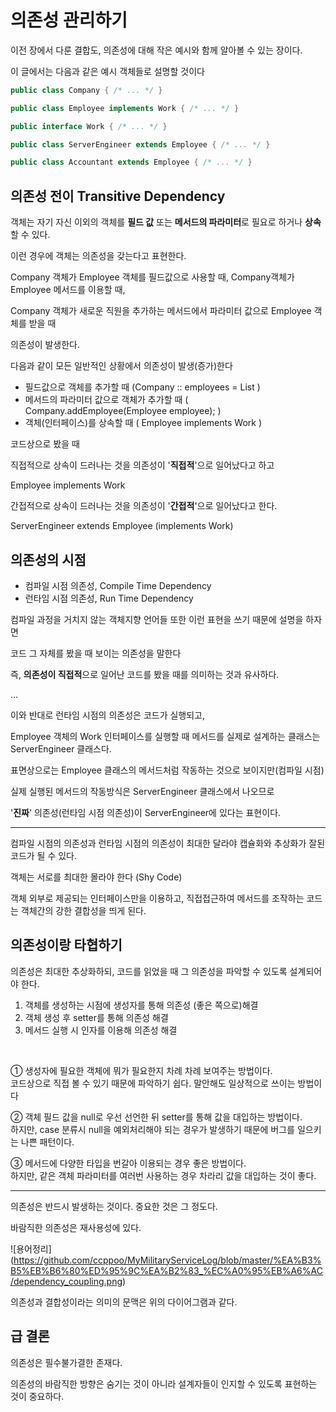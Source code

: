 # 의존성 관리하기 

이전 장에서 다룬 결합도, 의존성에 대해 작은 예시와 함께 알아볼 수 있는 장이다.


이 글에서는 다음과 같은 예시 객체들로 설명할 것이다

```java
public class Company { /* ... */ }

public class Employee implements Work { /* ... */ }

public interface Work { /* ... */ }

public class ServerEngineer extends Employee { /* ... */ }

public class Accountant extends Employee { /* ... */ }
```

## 의존성 전이 Transitive Dependency

객체는 자기 자신 이외의 객체를 **필드 값** 또는 **메서드의 파라미터**로 필요로 하거나 **상속** 할 수 있다.

이런 경우에 객체는 의존성을 갖는다고 표현한다.

Company 객체가 Employee 객체를 필드값으로 사용할 때, Company객체가 Employee 메서드를 이용할 때,

Company 객체가 새로운 직원을 추가하는 메서드에서 파라미터 값으로 Employee 객체를 받을 때

의존성이 발생한다.

다음과 같이 모든 일반적인 상황에서 의존성이 발생(증가)한다

  * 필드값으로 객체를 추가할 때 (Company :: employees  = List<Employee> )
  * 메서드의 파라미터 값으로 객체가 추가할 때 ( Company.addEmployee(Employee employee); )
  * 객체(인터페이스)를 상속할 때 ( Employee implements Work )

코드상으로 봤을 때 

직접적으로 상속이 드러나는 것을 의존성이 '**직접적**'으로 일어났다고 하고

Employee implements Work

간접적으로 상속이 드러나는 것을 의존성이 '**간접적**'으로 일어났다고 한다.

ServerEngineer extends Employee (implements Work)

## 의존성의 시점

  * 컴파일 시점 의존성, Compile Time Dependency
  * 런타임 시점 의존성, Run Time Dependency

컴파일 과정을 거치지 않는 객체지향 언어들 또한 이런 표현을 쓰기 때문에 설명을 하자면

코드 그 자체를 봤을 때 보이는 의존성을 말한다

즉, **의존성이 직접적**으로 일어난 코드를 봤을 때를 의미하는 것과 유사하다.

...

이와 반대로 런타임 시점의 의존성은 코드가 실행되고,

Employee 객체의 Work 인터페이스를 실행할 때 메서드를 실제로 설계하는 클래스는 ServerEngineer 클래스다.

표면상으로는 Employee 클래스의 메서드처럼 작동하는 것으로 보이지만(컴파일 시점)

실제 실행된 메서드의 작동방식은 ServerEngineer 클래스에서 나오므로

'**진짜**' 의존성(런타임 시점 의존성)이 ServerEngineer에 있다는 표현이다.

---------

컴파일 시점의 의존성과 런타임 시점의 의존성이 최대한 달라야 캡슐화와 추상화가 잘된 코드가 될 수 있다.

객체는 서로를 최대한 몰라야 한다 (Shy Code)

객체 외부로 제공되는 인터페이스만을 이용하고, 직접접근하여 메서드를 조작하는 코드는 객체간의 강한 결합성을 띄게 된다.

## 의존성이랑 타협하기

의존성은 최대한 추상화하되, 코드를 읽었을 때 그 의존성을 파악할 수 있도록 설계되어야 한다.

  1) 객체를 생성하는 시점에 생성자를 통해 의존성 (좋은 쪽으로)해결
  2) 객체 생성 후 setter를 통해 의존성 해결
  3) 메서드 실행 시 인자를 이용해 의존성 해결

<br>

① 생성자에 필요한 객체에 뭐가 필요한지 차례 차례 보여주는 방법이다.
<br><t> 코드상으로 직접 볼 수 있기 때문에 파악하기 쉽다. 말안해도 일상적으로 쓰이는 방법이다

② 객체 필드 값을 null로 우선 선언한 뒤 setter를 통해 값을 대입하는 방법이다.
<br><t> 하지만, case 분류시 null을 예외처리해야 되는 경우가 발생하기 때문에 버그를 일으키는 나쁜 패턴이다.

③ 메서드에 다양한 타입을 번갈아 이용되는 경우 좋은 방법이다.
<br><t> 하지만, 같은 객체 파라미터를 여러번 사용하는 경우 차라리 값을 대입하는 것이 좋다.

-----

의존성은 반드시 발생하는 것이다. 중요한 것은 그 정도다.

바람직한 의존성은 재사용성에 있다.

![용어정리]
(https://github.com/ccppoo/MyMilitaryServiceLog/blob/master/%EA%B3%B5%EB%B6%80%ED%95%9C%EA%B2%83_%EC%A0%95%EB%A6%AC/dependency_coupling.png)

의존성과 결합성이라는 의미의 문맥은 위의 다이어그램과 같다.

## 급 결론

의존성은 필수불가결한 존재다.

의존성의 바람직한 방향은 숨기는 것이 아니라 설계자들이 인지할 수 있도록 표현하는 것이 중요하다.

